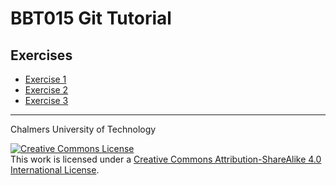 # BBT015 Git Tutorial

## Exercises

* [Exercise 1](git-exercise-1.md)
* [Exercise 2](git-exercise-2.md)
* [Exercise 3](git-exercise-3.md)


<hr />

Chalmers University of Technology

<footer>

<a rel="license" href="http://creativecommons.org/licenses/by-sa/4.0/">
<img alt="Creative Commons License" style="border-width:0" src="https://i.creativecommons.org/l/by-sa/4.0/88x31.png" />
</a><br />This work is licensed under a <a rel="license" href="http://creativecommons.org/licenses/by-sa/4.0/">Creative Commons Attribution-ShareAlike 4.0 International License</a>.

</footer>
